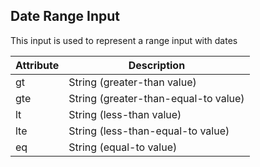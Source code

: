 ## Date Range Input

This input is used to represent a range input with dates

Attribute | Description
--- | ---
gt | String (greater-than value)
gte | String (greater-than-equal-to value)
lt | String (less-than value)
lte | String (less-than-equal-to value)
eq | String (equal-to value)